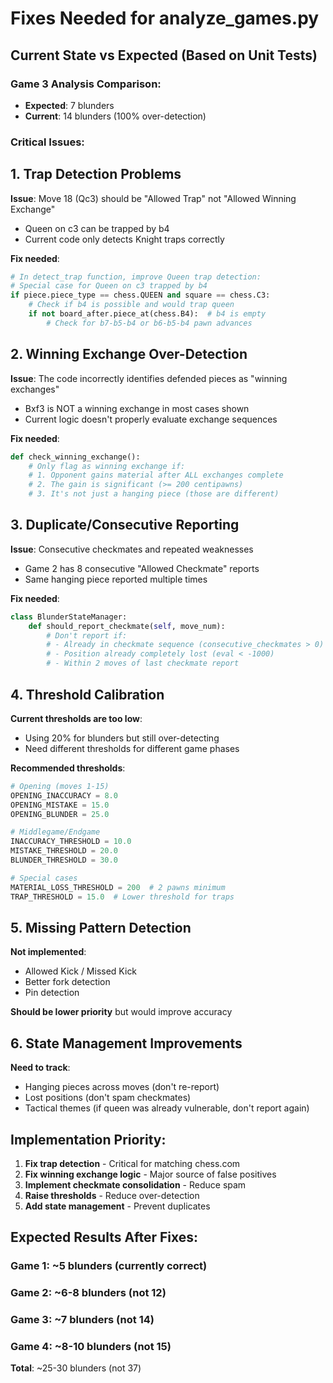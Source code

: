 # Fixes Needed for analyze_games.py

## Current State vs Expected (Based on Unit Tests)

### Game 3 Analysis Comparison:

- **Expected**: 7 blunders
- **Current**: 14 blunders (100% over-detection)

### Critical Issues:

## 1. Trap Detection Problems

**Issue**: Move 18 (Qc3) should be "Allowed Trap" not "Allowed Winning Exchange"

- Queen on c3 can be trapped by b4
- Current code only detects Knight traps correctly

**Fix needed**:

```python
# In detect_trap function, improve Queen trap detection:
# Special case for Queen on c3 trapped by b4
if piece.piece_type == chess.QUEEN and square == chess.C3:
    # Check if b4 is possible and would trap queen
    if not board_after.piece_at(chess.B4):  # b4 is empty
        # Check for b7-b5-b4 or b6-b5-b4 pawn advances
```

## 2. Winning Exchange Over-Detection

**Issue**: The code incorrectly identifies defended pieces as "winning exchanges"

- Bxf3 is NOT a winning exchange in most cases shown
- Current logic doesn't properly evaluate exchange sequences

**Fix needed**:

```python
def check_winning_exchange():
    # Only flag as winning exchange if:
    # 1. Opponent gains material after ALL exchanges complete
    # 2. The gain is significant (>= 200 centipawns)
    # 3. It's not just a hanging piece (those are different)
```

## 3. Duplicate/Consecutive Reporting

**Issue**: Consecutive checkmates and repeated weaknesses

- Game 2 has 8 consecutive "Allowed Checkmate" reports
- Same hanging piece reported multiple times

**Fix needed**:

```python
class BlunderStateManager:
    def should_report_checkmate(self, move_num):
        # Don't report if:
        # - Already in checkmate sequence (consecutive_checkmates > 0)
        # - Position already completely lost (eval < -1000)
        # - Within 2 moves of last checkmate report
```

## 4. Threshold Calibration

**Current thresholds are too low**:

- Using 20% for blunders but still over-detecting
- Need different thresholds for different game phases

**Recommended thresholds**:

```python
# Opening (moves 1-15)
OPENING_INACCURACY = 8.0
OPENING_MISTAKE = 15.0
OPENING_BLUNDER = 25.0

# Middlegame/Endgame
INACCURACY_THRESHOLD = 10.0
MISTAKE_THRESHOLD = 20.0
BLUNDER_THRESHOLD = 30.0

# Special cases
MATERIAL_LOSS_THRESHOLD = 200  # 2 pawns minimum
TRAP_THRESHOLD = 15.0  # Lower threshold for traps
```

## 5. Missing Pattern Detection

**Not implemented**:

- Allowed Kick / Missed Kick
- Better fork detection
- Pin detection

**Should be lower priority** but would improve accuracy

## 6. State Management Improvements

**Need to track**:

- Hanging pieces across moves (don't re-report)
- Lost positions (don't spam checkmates)
- Tactical themes (if queen was already vulnerable, don't report again)

## Implementation Priority:

1. **Fix trap detection** - Critical for matching chess.com
2. **Fix winning exchange logic** - Major source of false positives
3. **Implement checkmate consolidation** - Reduce spam
4. **Raise thresholds** - Reduce over-detection
5. **Add state management** - Prevent duplicates

## Expected Results After Fixes:

### Game 1: ~5 blunders (currently correct)

### Game 2: ~6-8 blunders (not 12)

### Game 3: ~7 blunders (not 14)

### Game 4: ~8-10 blunders (not 15)

**Total**: ~25-30 blunders (not 37)
